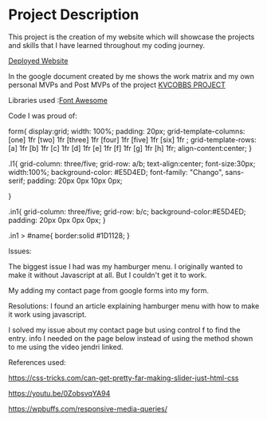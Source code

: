  # Project Description
This project is the creation of my website which will showcase the projects and skills that I have learned throughout my coding journey. 

[Deployed Website](kvcobbs.netlify.app)

In the google document created by me shows the work matrix and my own personal MVPs and Post MVPs of the project 
[KVCOBBS PROJECT](Project%20Worksheet.docx)

Libraries used :[Font Awesome](https://fontawesome.com/v4.7.0/)

Code I was proud of: 

form{
  display:grid;
  width: 100%;
  padding: 20px;
  grid-template-columns: [one] 1fr [two] 1fr [three] 1fr [four] 1fr [five] 1fr [six] 1fr ;
  grid-template-rows:  [a] 1fr [b] 1fr [c] 1fr [d] 1fr  [e] 1fr [f] 1fr [g] 1fr [h] 1fr;
  align-content:center;
}


.l1{
  grid-column: three/five;
  grid-row: a/b;
  text-align:center;
  font-size:30px;
  width:100%;
  background-color: #E5D4ED;
  font-family: "Chango", sans-serif;
  padding: 20px 0px 10px 0px;

}

.in1{
  grid-column: three/five;
  grid-row: b/c;
  background-color:#E5D4ED;
  padding: 20px 0px 0px 0px;
}

.in1 > #name{
  border:solid #1D1128;
}


Issues:

The biggest issue I had was my hamburger menu. I originally wanted to make it without Javascript at all. But I couldn't get it to work. 

My adding my contact page from google forms into my form. 

Resolutions: I found an article explaining hamburger menu with how to make it work using javascript. 
 
I solved my issue about my contact page but using control f to find the entry. info I needed on the page below instead of using the method shown to me using the video jendri linked. 

References used:


 https://css-tricks.com/can-get-pretty-far-making-slider-just-html-css

https://youtu.be/0ZobsvqYA94

https://wpbuffs.com/responsive-media-queries/





